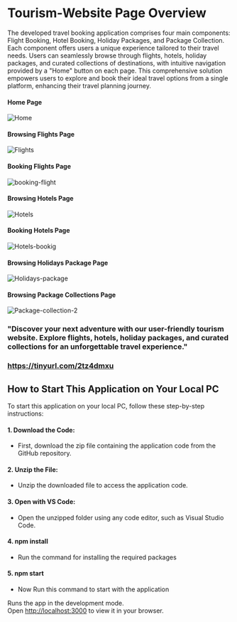 # Tourism-Website Page Overview

The developed travel booking application comprises four main components: Flight Booking, Hotel Booking, Holiday Packages, and Package Collection. Each component offers users a unique experience tailored to their travel needs. Users can seamlessly browse through flights, hotels, holiday packages, and curated collections of destinations, with intuitive navigation provided by a "Home" button on each page. This comprehensive solution empowers users to explore and book their ideal travel options from a single platform, enhancing their travel planning journey.

#### Home Page
![Home](https://github.com/rakesh4902/tourism-website/assets/83058036/0cf65e37-fedc-4234-81ff-b7e50c3b9264)


#### Browsing Flights Page
![Flights](https://github.com/rakesh4902/tourism-website/assets/83058036/361a2259-6e6b-42de-b9ad-a14818123a46)

#### Booking Flights Page
![booking-flight](https://github.com/rakesh4902/tourism-website/assets/83058036/836baa93-a0f3-47d2-a9ef-a26c1399ce4f)


#### Browsing Hotels Page
![Hotels](https://github.com/rakesh4902/tourism-website/assets/83058036/716c47a4-56df-4ef8-8812-03197e6ef3ff)

#### Booking Hotels Page
![Hotels-bookig](https://github.com/rakesh4902/tourism-website/assets/83058036/de005c35-1e7b-4b98-849c-995ec276acf8)

#### Browsing Holidays Package Page
![Holidays-package](https://github.com/rakesh4902/tourism-website/assets/83058036/7d356548-9412-47a7-a901-c7a0636b41ac)

#### Browsing Package Collections Page
![Package-collection-2](https://github.com/rakesh4902/tourism-website/assets/83058036/c97bb4b1-dbd0-464c-83ce-e5b403d0a8a5)

### "Discover your next adventure with our user-friendly tourism website. Explore flights, hotels, holiday packages, and curated collections for an unforgettable travel experience."


### https://tinyurl.com/2tz4dmxu

## How to Start This Application on Your Local PC

To start this application on your local PC, follow these step-by-step instructions:

#### 1. Download the Code:
- First, download the zip file containing the application code from the GitHub repository.

#### 2. Unzip the File:
- Unzip the downloaded file to access the application code.

#### 3. Open with VS Code:
- Open the unzipped folder using any code editor, such as Visual Studio Code.

#### 4. npm install
- Run the command for installing the required packages
  
#### 5. npm start
- Now Run this command to start with the application

Runs the app in the development mode.\
Open [http://localhost:3000](http://localhost:3000) to view it in your browser.





